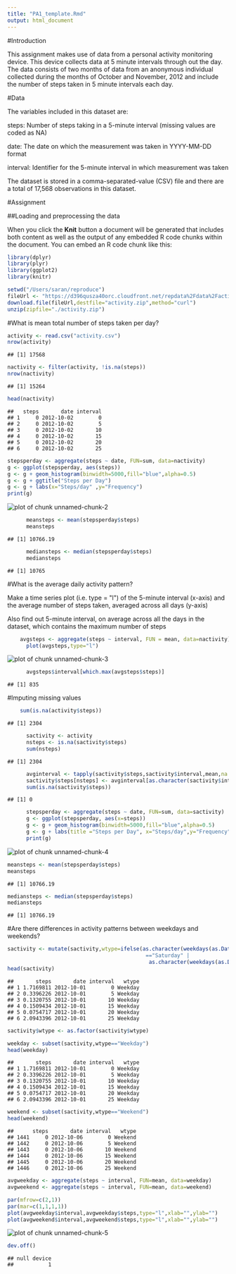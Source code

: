 ```yaml
---
title: "PA1_template.Rmd"
output: html_document
---
```


#Introduction

This assignment makes use of data from a personal activity monitoring device. This device collects data at 5 minute intervals through out the day. The data consists of two months of data from an anonymous individual collected during the months of October and November, 2012 and include the number of steps taken in 5 minute intervals each day.


#Data 

The variables included in this dataset are:

steps: Number of steps taking in a 5-minute interval (missing values are coded as NA)

date: The date on which the measurement was taken in YYYY-MM-DD format

interval: Identifier for the 5-minute interval in which measurement was taken

The dataset is stored in a comma-separated-value (CSV) file and there are a total of 17,568 observations in this dataset.

#Assignment 

##Loading and preprocessing the data

When you click the **Knit** button a document will be generated that includes both content as well as the output of any embedded R code chunks within the document. You can embed an R code chunk like this:


```r
library(dplyr)
library(plyr)
library(ggplot2)
library(knitr)

setwd("/Users/saran/reproduce")
fileUrl <- "https://d396qusza40orc.cloudfront.net/repdata%2Fdata%2Factivity.zip"
download.file(fileUrl,destfile="activity.zip",method="curl")
unzip(zipfile="./activity.zip")
```

#What is mean total number of steps taken per day?


```r
activity <- read.csv("activity.csv")
nrow(activity)
```

```
## [1] 17568
```

```r
nactivity <- filter(activity, !is.na(steps)) 
nrow(nactivity)
```

```
## [1] 15264
```

```r
head(nactivity)
```

```
##   steps       date interval
## 1     0 2012-10-02        0
## 2     0 2012-10-02        5
## 3     0 2012-10-02       10
## 4     0 2012-10-02       15
## 5     0 2012-10-02       20
## 6     0 2012-10-02       25
```

```r
stepsperday <- aggregate(steps ~ date, FUN=sum, data=nactivity)
g <- ggplot(stepsperday, aes(steps))
g <- g + geom_histogram(binwidth=5000,fill="blue",alpha=0.5)
g <- g + ggtitle("Steps per Day")
g <- g + labs(x="Steps/day" ,y="Frequency")
print(g)
```

![plot of chunk unnamed-chunk-2](figure/unnamed-chunk-2-1.png) 

```r
      meansteps <- mean(stepsperday$steps)
      meansteps
```

```
## [1] 10766.19
```

```r
      mediansteps <- median(stepsperday$steps)
      mediansteps
```

```
## [1] 10765
```

#What is the average daily activity pattern?

Make a time series plot (i.e. type = "l") of the 5-minute interval (x-axis) and the average number of steps taken, averaged across all days (y-axis)

Also find out 5-minute interval, on average across all the days in the dataset, which contains the maximum number of steps


```r
    avgsteps <- aggregate(steps ~ interval, FUN = mean, data=nactivity)
      plot(avgsteps,type="l")
```

![plot of chunk unnamed-chunk-3](figure/unnamed-chunk-3-1.png) 

```r
      avgsteps$interval[which.max(avgsteps$steps)]
```

```
## [1] 835
```
      
#Imputing missing values


```r
    sum(is.na(activity$steps))
```

```
## [1] 2304
```

```r
      sactivity <- activity
      nsteps <- is.na(sactivity$steps)
      sum(nsteps)
```

```
## [1] 2304
```

```r
      avginterval <- tapply(sactivity$steps,sactivity$interval,mean,na.rm=TRUE,simplify=TRUE)     #simplify=TRUE
      sactivity$steps[nsteps] <- avginterval[as.character(sactivity$interval[nsteps])]      
      sum(is.na(sactivity$steps))
```

```
## [1] 0
```

```r
      stepsperday <- aggregate(steps ~ date, FUN=sum, data=sactivity)
      g <- ggplot(stepsperday, aes(x=steps)) 
      g <- g + geom_histogram(binwidth=5000,fill="blue",alpha=0.5)
      g <- g + labs(title ="Steps per Day", x="Steps/day",y="Frequency")
      print(g)
```

![plot of chunk unnamed-chunk-4](figure/unnamed-chunk-4-1.png) 

```r
meansteps <- mean(stepsperday$steps)
meansteps
```

```
## [1] 10766.19
```

```r
mediansteps <- median(stepsperday$steps)
mediansteps
```

```
## [1] 10766.19
```

#Are there differences in activity patterns between weekdays and weekends?


```r
sactivity <- mutate(sactivity,wtype=ifelse(as.character(weekdays(as.Date(sactivity$date)))
                                            =="Saturday" |
                                             as.character(weekdays(as.Date(sactivity$date)))=="Sunday","Weekend","Weekday"))
head(sactivity)
```

```
##       steps       date interval   wtype
## 1 1.7169811 2012-10-01        0 Weekday
## 2 0.3396226 2012-10-01        5 Weekday
## 3 0.1320755 2012-10-01       10 Weekday
## 4 0.1509434 2012-10-01       15 Weekday
## 5 0.0754717 2012-10-01       20 Weekday
## 6 2.0943396 2012-10-01       25 Weekday
```

```r
sactivity$wtype <- as.factor(sactivity$wtype)

weekday <- subset(sactivity,wtype=="Weekday")
head(weekday)
```

```
##       steps       date interval   wtype
## 1 1.7169811 2012-10-01        0 Weekday
## 2 0.3396226 2012-10-01        5 Weekday
## 3 0.1320755 2012-10-01       10 Weekday
## 4 0.1509434 2012-10-01       15 Weekday
## 5 0.0754717 2012-10-01       20 Weekday
## 6 2.0943396 2012-10-01       25 Weekday
```

```r
weekend <- subset(sactivity,wtype=="Weekend")
head(weekend)
```

```
##      steps       date interval   wtype
## 1441     0 2012-10-06        0 Weekend
## 1442     0 2012-10-06        5 Weekend
## 1443     0 2012-10-06       10 Weekend
## 1444     0 2012-10-06       15 Weekend
## 1445     0 2012-10-06       20 Weekend
## 1446     0 2012-10-06       25 Weekend
```

```r
avgweekday <- aggregate(steps ~ interval, FUN=mean, data=weekday)
avgweekend <- aggregate(steps ~ interval, FUN=mean, data=weekend)

par(mfrow=c(2,1))
par(mar=c(1,1,1,1))
plot(avgweekday$interval,avgweekday$steps,type="l",xlab="",ylab="")
plot(avgweekend$interval,avgweekend$steps,type="l",xlab="",ylab="")
```

![plot of chunk unnamed-chunk-5](figure/unnamed-chunk-5-1.png) 

```r
dev.off()
```

```
## null device 
##           1
```


